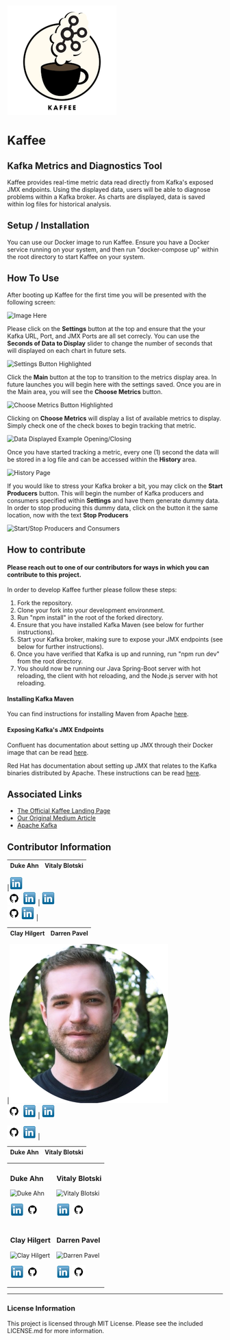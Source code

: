 ![Kaffee Logo](/src/assets/readme/logo256.png)

# Kaffee

## Kafka Metrics and Diagnostics Tool

Kaffee provides real-time metric data read directly from Kafka's exposed JMX endpoints.
Using the displayed data, users will be able to diagnose problems within a Kafka broker.
As charts are displayed, data is saved within log files for historical analysis.

## Setup / Installation

You can use our Docker image to run Kaffee. Ensure you have a Docker service running on your system, and then run "docker-compose up" within the root directory to start Kaffee on your system.

## How To Use

After booting up Kaffee for the first time you will be presented with the following screen:

![Image Here](image.link)

Please click on the **Settings** button at the top and ensure that the your Kafka URL, Port, and JMX Ports are all set correcly. You can use the **Seconds of Data to Display** slider to change the number of seconds that will displayed on each chart in future sets.

![Settings Button Highlighted](image.link)

Click the **Main** button at the top to transition to the metrics display area. In future launches you will begin here with the settings saved. Once you are in the Main area, you will see the **Choose Metrics** button.

![Choose Metrics Button Highlighted](image.link)

Clicking on **Choose Metrics** will display a list of available metrics to display. Simply check one of the check boxes to begin tracking that metric.

![Data Displayed Example Opening/Closing](image.link)

Once you have started tracking a metric, every one (1) second the data will be stored in a log file and can be accessed within the **History** area.

![History Page](image.link)

If you would like to stress your Kafka broker a bit, you may click on the **Start Producers** button. This will begin the number of Kafka producers and consumers specified within **Settings** and have them generate dummy data. In order to stop producing this dummy data, click on the button it the same location, now with the text **Stop Producers**

![Start/Stop Producers and Consumers](image.link)

## How to contribute

#### Please reach out to one of our contributors for ways in which you can contribute to this project.

In order to develop Kaffee further please follow these steps:

1. Fork the repository.
2. Clone your fork into your development environment.
3. Run "npm install" in the root of the forked directory.
4. Ensure that you have installed Kafka Maven (see below for further instructions).
5. Start your Kafka broker, making sure to expose your JMX endpoints (see below for further instructions).
6. Once you have verified that Kafka is up and running, run "npm run dev" from the root directory.
7. You should now be running our Java Spring-Boot server with hot reloading, the client with hot reloading, and the Node.js server with hot reloading.

#### Installing Kafka Maven

You can find instructions for installing Maven from Apache [here](https://maven.apache.org/install.html).

#### Exposing Kafka's JMX Endpoints

Confluent has documentation about setting up JMX through their Docker image that can be read [here](https://docs.confluent.io/platform/current/installation/docker/operations/monitoring.html#use-jmx-monitor-docker-deployments).

Red Hat has documentation about setting up JMX that relates to the Kafka binaries distributed by Apache. These instructions can be read [here](https://access.redhat.com/documentation/en-us/red_hat_amq/7.2/html/using_amq_streams_on_red_hat_enterprise_linux_rhel/monitoring-str).

## Associated Links

- [The Official Kaffee Landing Page](http://firebase.here/)
- [Our Original Medium Article](http://medium.article.here/)
- [Apache Kafka](https://kafka.apache.org/)

## Contributor Information

| Duke Ahn | Vitaly Blotski |
| :------: | :------------: |

|[![Duke Ahn's LinkedIn](src/assets/readme/linkedin.png)](https://www.linkedin.com/in/duke-ahn-3886b9284/)<br/>
[![Duke Ahn's Github](src/assets/readme/github.png)](https://github.com/AhnDuke) [![Duke Ahn's LinkedIn](src/assets/readme/linkedin.png)](https://www.linkedin.com/in/duke-ahn-3886b9284/)
|
[![Vitaly Blotski's LinkedIn](src/assets/readme/linkedin.png)](https://www.linkedin.com/in/vitaly-blotski/)<br/>[![Vitaly Blotski's Github](src/assets/readme/github.png)](https://github.com/Blotski)[![Vitaly Blotski's LinkedIn](src/assets/readme/linkedin.png)](https://www.linkedin.com/in/vitaly-blotski/)
|

| Clay Hilgert | Darren Pavel |
| :----------: | :----------: |

|[![Clay Hilgert](src/assets/readme/clhilgert.png)](https://www.linkedin.com/in/clay-hilgert/)<br/>
[![Clay Hilgert's Github](src/assets/readme/github.png)](https://github.com/clhilgert) [![Clay Hilgert's LinkedIn](src/assets/readme/linkedin.png)](https://www.linkedin.com/in/clay-hilgert/)
|
[![Darren Pavel's LinkedIn](src/assets/readme/linkedin.png)](<[http://](https://www.linkedin.com/in/darren-pavel/)>)<br/>

[![Darren Pavel's Github](src/assets/readme/github.png)](https://github.com/dcpavel) [![Darren Pavel's LinkedIn](src/assets/readme/linkedin.png)](<[http://](https://www.linkedin.com/in/darren-pavel/)>)
|

| Duke Ahn | Vitaly Blotski |
| :------: | :------------: |

<table>
  <tr>
  <td>
    <h3>Duke Ahn</h3>
    <img src="profile.png" alt="Duke Ahn">
    <p>
    <a href="http://linkedin.com/"><img src="/src/assets/readme/linkedin.png" alt="Duke Ahn's LinkedIn" /></a>
    <a href="http://github.com/"><img src="/src/assets/readme/github.png" alt="Duke Ahn's GitHub" /></a>
    </p>
  </td>
  <td>
    <h3>Vitaly Blotski</h3>
    <img src="profile.png" alt="Vitaly Blotski">
    <p>
    <a href="http://linkedin.com/"><img src="/src/assets/readme/linkedin.png" alt="Vitaly Blotski's LinkedIn" /></a>
    <a href="http://github.com/"><img src="/src/assets/readme/github.png" alt="Vitaly Blotski's GitHub" /></a>
    </p>
  </td>
  </tr>
  <tr>
  <td>
    <h3>Clay Hilgert</h3>
    <img src="profile.png" alt="Clay Hilgert">
    <p>
    <a href="http://linkedin.com/"><img src="/src/assets/readme/linkedin.png" alt="Clay Hilgert's LinkedIn" /></a>
    <a href="http://github.com/"><img src="/src/assets/readme/github.png" alt="Clay Hilgert's GitHub" /></a>
    </p>
  </td>
  <td>
    <h3>Darren Pavel</h3>
    <img src="profile.png" alt="Darren Pavel">
    <p>
    <a href="https://www.linkedin.com/in/darren-pavel/"><img src="/src/assets/readme/linkedin.png" alt="Darren Pavel's LinkedIn" /></a>
    <a href="http://github.com/"><img src="/src/assets/readme/github.png" alt="Darren Pavel's GitHub" /></a>
    </p>
  </td>
  </tr>
</table>

---

### License Information

This project is licensed through MIT License. Please see the included LICENSE.md for more information.

